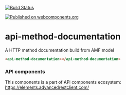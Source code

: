 [![Build Status](https://travis-ci.org/advanced-rest-client/api-url-data-model.svg?branch=stage)](https://travis-ci.org/advanced-rest-client/api-method-documentation)

[![Published on webcomponents.org](https://img.shields.io/badge/webcomponents.org-published-blue.svg)](https://www.webcomponents.org/element/advanced-rest-client/api-method-documentation)

# api-method-documentation

A HTTP method documentation build from AMF model

```html
<api-method-documentation></api-method-documentation>
```

### API components

This components is a part of API components ecosystem: https://elements.advancedrestclient.com/

